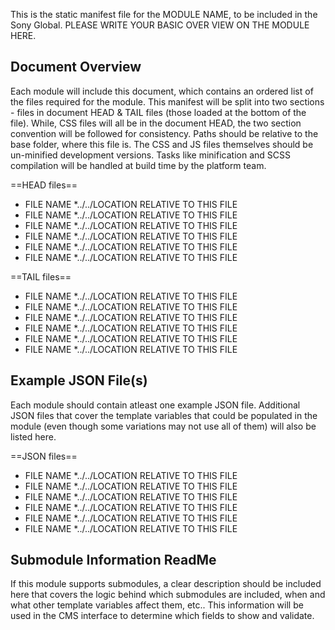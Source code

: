 This is the static manifest file for the MODULE NAME, to be included in the Sony Global. PLEASE WRITE YOUR BASIC OVER VIEW ON THE MODULE HERE.



Document Overview
-----------------

Each module will include this document, which contains an ordered list of the files required for the module. This manifest will be split into two sections - files in document HEAD & TAIL files (those loaded at the bottom of the file). While, CSS files will all be in the document HEAD, the two section convention will be followed for consistency. Paths should be relative to the base folder, where this file is. The CSS and JS files themselves should be un-minified development versions. Tasks like minification and SCSS compilation will be handled at build time by the platform team.


==HEAD files==

* FILE NAME
	*../../LOCATION RELATIVE TO THIS FILE
* FILE NAME
	*../../LOCATION RELATIVE TO THIS FILE
* FILE NAME
	*../../LOCATION RELATIVE TO THIS FILE
* FILE NAME
	*../../LOCATION RELATIVE TO THIS FILE
* FILE NAME
	*../../LOCATION RELATIVE TO THIS FILE
* FILE NAME
	*../../LOCATION RELATIVE TO THIS FILE


==TAIL files==

* FILE NAME
	*../../LOCATION RELATIVE TO THIS FILE
* FILE NAME
	*../../LOCATION RELATIVE TO THIS FILE
* FILE NAME
	*../../LOCATION RELATIVE TO THIS FILE
* FILE NAME
	*../../LOCATION RELATIVE TO THIS FILE
* FILE NAME
	*../../LOCATION RELATIVE TO THIS FILE
* FILE NAME
	*../../LOCATION RELATIVE TO THIS FILE




Example JSON File(s)
--------------------

Each module should contain atleast one example JSON file. Additional JSON files that cover the template variables that could be populated in the module (even though some variations may not use all of them) will also be listed here.

==JSON files==

* FILE NAME
	*../../LOCATION RELATIVE TO THIS FILE
* FILE NAME
	*../../LOCATION RELATIVE TO THIS FILE
* FILE NAME
	*../../LOCATION RELATIVE TO THIS FILE
* FILE NAME
	*../../LOCATION RELATIVE TO THIS FILE
* FILE NAME
	*../../LOCATION RELATIVE TO THIS FILE
* FILE NAME
	*../../LOCATION RELATIVE TO THIS FILE





Submodule Information ReadMe
----------------------------

If this module supports submodules, a clear description should be included here that covers the logic behind which submodules are included, when and what other template variables affect them, etc.. This information will be used in the CMS interface to determine which fields to show and validate.

